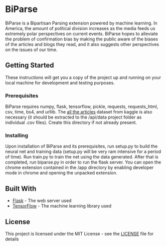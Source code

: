 # BiParse

BiParse is a Bipartisan Parsing extension powered by machine learning. In America, the amount of political division increases as the media feeds us extremely polar perspectives on current events. BiParse hopes to alleviate the problem of confirmation bias by making the public aware of the biases of the articles and blogs they read, and it also suggests other perspectives on the issues of our time.

## Getting Started

These instructions will get you a copy of the project up and running on your local machine for development and testing purposes.

### Prerequisites

BiParse requires numpy, flask, tensorflow, pickle, requests, requests_html, csv, time, bs4, and urllib. The [all the articles](https://storage.googleapis.com/kaggle-datasets/1974/3493/all-the-news.zip?GoogleAccessId=web-data@kaggle-161607.iam.gserviceaccount.com&Expires=1559412413&Signature=ZBrO0PDkwXN9NSAbjwEwWg2W5fMVO7yo5oLcl71AsnePCkw1ApJbscwVUMaLCcmoQLTFgk3V9S%2FBmCDidaLKhgS4q3vpsL2AHFIYRdagtl6U3Q55rczOUP07dt1wehd0fcuIp%2ByyfEdThUlrpekOcolo1%2B8RDwMrgD%2BDjxjRS99eajY1cpae05krUTTAxS4xTgsHVc1bwBxpDwdikc1s%2B0MaLL%2FZq0yJ%2BqKiGaSwbfADpAkuUoUO1FvVqEUKNaClpc5pL%2Fp5l4Ds3ItT6GhdlvFzaN6BdExkssrRKpnFu%2B4Rc4f2OkJ%2FbaPSIFxslxAZJqmkgXENt%2FN5HdYAeLwsUA%3D%3D) dataset from kaggle is also necessary (it should be extracted to the /api/data project folder as individual .csv files). Create this directory if not already present.

### Installing

Upon installation of BiParse and its prerequisites, run setup.py to build the neural net and training data (setup.py will be very ram intensive for a period of time). Run train.py to train the net using the data generated. After that is completed, run biparse.py in order to run the flask server. You can open the chrome extension contained in the /app directory by enabling developer mode in chrome and opening the unpacked extension.

## Built With

* [Flask](http://flask.pocoo.org/) - The web server used
* [TensorFlow](https://www.tensorflow.org/) - The machine learning library used

## License

This project is licensed under the MIT License - see the [LICENSE](LICENSE) file for details
